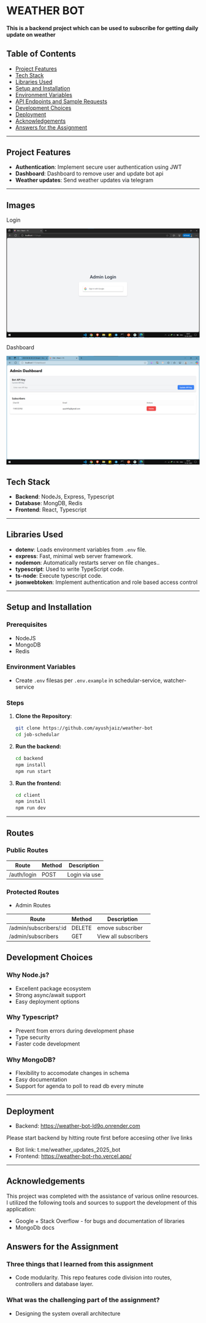 # WEATHER BOT

#### This is a backend project which can be used to subscribe for getting daily update on weather

## Table of Contents

- [Project Features](#project-features)
- [Tech Stack](#tech-stack)
- [Libraries Used](#libraries-used)
- [Setup and Installation](#setup-and-installation)
- [Environment Variables](#environment-variables)
- [API Endpoints and Sample Requests](#api-endpoints-and-sample-requests)
- [Development Choices](#development-choices)
- [Deployment](#deployment)
- [Acknowledgements](#acknowledgements)
- [Answers for the Assignment](#answers-for-the-assignment)

---

## Project Features

- **Authentication**: Implement secure user authentication using JWT
- **Dashboard**: Dashboard to remove user and update bot api
- **Weather updates**: Send weather updates via telegram

---

## Images

Login

![alt text](image-1.png)

Dashboard

![alt text](image.png)

## Tech Stack

- **Backend**: NodeJs, Express, Typescript
- **Database**: MongDB, Redis
- **Frontend**: React, Typescript

---

## Libraries Used

- **dotenv**: Loads environment variables from `.env` file.
- **express**: Fast, minimal web server framework.
- **nodemon**: Automatically restarts server on file changes..
- **typescript**: Used to write TypeScript code.
- **ts-node**: Execute typescript code.
- **jsonwebtoken**: Implement authentication and role based access control

---

## Setup and Installation

### Prerequisites

- NodeJS
- MongoDB
- Redis

### Environment Variables

- Create `.env` filesas per `.env.example` in schedular-service, watcher-service

### Steps

1. **Clone the Repository**:
   ```bash
   git clone https://github.com/ayushjaiz/weather-bot
   cd job-schedular
   ```
2. **Run the backend:**
   ```bash
   cd backend
   npm install
   npm run start
   ```
3. **Run the frontend:**
   ```bash
   cd client
   npm install
   npm run dev
   ```

---

## Routes

### Public Routes

| Route       | Method | Description   |
| ----------- | ------ | ------------- |
| /auth/login | POST   | Login via use |

### Protected Routes

- Admin Routes

| Route                  | Method | Description          |
| ---------------------- | ------ | -------------------- |
| /admin/subscribers/:id | DELETE | emove subscriber     |
| /admin/subscribers     | GET    | View all subscribers |

## Development Choices

### Why Node.js?

- Excellent package ecosystem
- Strong async/await support
- Easy deployment options

### Why Typescript?

- Prevent from errors during development phase
- Type security
- Faster code development

### Why MongoDB?

- Flexibility to accomodate changes in schema
- Easy documentation
- Support for agenda to poll to read db every minute

---

## Deployment

- Backend: https://weather-bot-ld9o.onrender.com

Please start backend by hitting route first before accesiing other live links

- Bot link: t.me/weather_updates_2025_bot
- Frontend: https://weather-bot-rho.vercel.app/


---

## Acknowledgements

This project was completed with the assistance of various online resources. I utilized the following tools and sources to support the development of this application:

- Google + Stack Overflow - for bugs and documentation of libraries
- MongoDb docs

## Answers for the Assignment

### Three things that I learned from this assignment

- Code modularity. This repo features code division into routes, controllers and database layer.

### What was the challenging part of the assignment?

- Designing the system overall architecture
